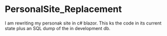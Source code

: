 # PersonalSite_Replacement

I am rewriting my personak site in c# blazor.
This ks the code in its current state plus an SQL dump of the in development db. 
